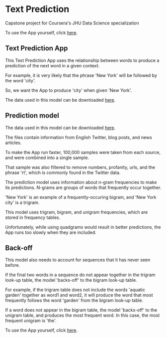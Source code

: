 # Text Prediction
Capstone project for Coursera's JHU Data Science specialization

To use the App yourself, click [here](https://mackenzieyoung.shinyapps.io/text-predict/).

## Text Prediction App
This Text Prediction App uses the relationship between words to produce a prediction of the next word in a given context.

For example, it is very likely that the phrase 'New York' will be followed by the word 'city'.

So, we want the App to produce 'city' when given 'New York'.

The data used in this model can be downloaded [here](https://d396qusza40orc.cloudfront.net/dsscapstone/dataset/Coursera-SwiftKey.zip).

## Prediction model
The data used in this model can be downloaded [here](https://d396qusza40orc.cloudfront.net/dsscapstone/dataset/Coursera-SwiftKey.zip). 

The files contain information from English Twitter, blog posts, and news articles.

To make the App run faster, 100,000 samples were taken from each source, and were combined into a single sample.

That sample was also filtered to remove numbers, profanity, urls, and the phrase 'rt', which is commonly found in the Twitter data.

The prediction model uses information about n-gram frequencies to make its predictions. N-grams are groups of words that frequently occur together.

'New York' is an example of a frequently-occuring bigram, and 'New York city' is a trigram.

This model uses trigram, bigram, and unigram frequencies, which are stored in frequency tables. 

Unfortunately, while using quadgrams would result in better predictions, the App runs too slowly when they are included.

## Back-off
This model also needs to account for sequences that it has never seen before.

If the final two words in a sequence do not appear together in the trigram look-up table, the model 'backs-off' to the bigram look-up table.

For example, if the trigram table does not include the words 'aquatic garden' together as word1 and word2, it will produce the word that most frequently follows the word 'garden' from the bigram look-up table.

If a word does not appear in the bigram table, the model 'backs-off' to the unigram table, and produces the most frequent word. In this case, the most frequent unigram is 'the'.

To use the App yourself, click [here](https://mackenzieyoung.shinyapps.io/text-predict/).

